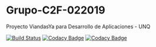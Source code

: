 # Grupo-C2F-022019
Proyecto ViandasYa para Desarrollo de Aplicaciones - UNQ

[![Build Status](https://travis-ci.org/lpiergiacomi/Grupo-C2F-022019.svg?branch=master)](https://travis-ci.org/lpiergiacomi/Grupo-C2F-022019)
[![Codacy Badge](https://api.codacy.com/project/badge/Grade/c551100fc79f49d1be3e04ee182c26bd)](https://www.codacy.com/manual/lpiergiacomi/Grupo-C2F-022019?utm_source=github.com&amp;utm_medium=referral&amp;utm_content=lpiergiacomi/Grupo-C2F-022019&amp;utm_campaign=Badge_Grade)
[![Codacy Badge](https://api.codacy.com/project/badge/Coverage/c551100fc79f49d1be3e04ee182c26bd)](https://www.codacy.com/manual/lpiergiacomi/Grupo-C2F-022019?utm_source=github.com&utm_medium=referral&utm_content=lpiergiacomi/Grupo-C2F-022019&utm_campaign=Badge_Coverage)